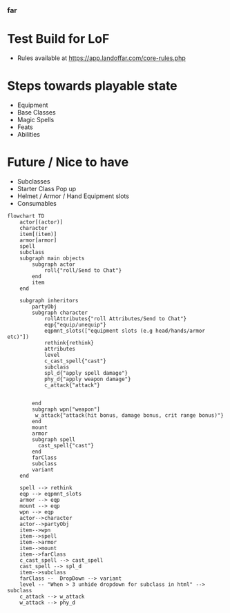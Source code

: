 ### far
# Test Build for LoF
- Rules available at https://app.landoffar.com/core-rules.php

# Steps towards playable state
- Equipment
- Base Classes
- Magic Spells
- Feats
- Abilities

# Future / Nice to have
- Subclasses
- Starter Class Pop up
- Helmet / Armor / Hand Equipment slots
- Consumables

```mermaid
flowchart TD
    actor[(actor)]
    character
    item[(item)]
    armor[armor]
    spell
    subclass
    subgraph main objects
        subgraph actor
            roll{"roll/Send to Chat"}
        end
        item
    end

    subgraph inheritors
        partyObj
        subgraph character
            rollAttributes{"roll Attributes/Send to Chat"}
            eqp{"equip/unequip"}
            eqpmnt_slots(["equipment slots (e.g head/hands/armor etc)"])
            rethink{rethink}
            attributes
            level
            c_cast_spell{"cast"}
            subclass
            spl_d{"apply spell damage"}
            phy_d{"apply weapon damage"}
            c_attack{"attack"}


        end
        subgraph wpn["weapon"]
         w_attack{"attack(hit bonus, damage bonus, crit range bonus)"}
        end
        mount
        armor
        subgraph spell
          cast_spell{"cast"}
        end
        farClass
        subclass
        variant
    end

    spell --> rethink
    eqp --> eqpmnt_slots
    armor --> eqp
    mount --> eqp
    wpn --> eqp
    actor-->character
    actor-->partyObj
    item-->wpn
    item-->spell
    item-->armor
    item-->mount
    item-->farClass
    c_cast_spell --> cast_spell
    cast_spell --> spl_d
    item-->subclass
    farClass --  DropDown --> variant
    level -- "When > 3 unhide dropdown for subclass in html" --> subclass 
    c_attack --> w_attack
    w_attack --> phy_d
```